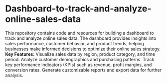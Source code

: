 # Dashboard-to-track-and-analyze-online-sales-data
This repository contains code and resources for building a dashboard to track and analyze online sales data. The dashboard provides insights into sales performance, customer behavior, and product trends, helping businesses make informed decisions to optimize their online sales strategy.
**Key Features:**
Visualize sales data by region, product category, and time period.
Analyze customer demographics and purchasing patterns.
Track key performance indicators (KPIs) such as revenue, profit margins, and conversion rates.
Generate customizable reports and export data for further analysis.
